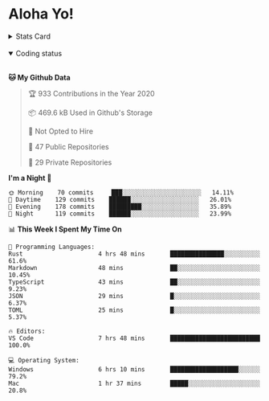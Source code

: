 # Aloha Yo!

<details>
<summary>Stats Card</summary>
 
[![Anurag's github stats](https://github-readme-stats.vercel.app/api?username=GarfieldZHU&show_icons=true&theme=tokyonight)](https://github.com/anuraghazra/github-readme-stats)
 
</details>

<br/>

<details open>

<summary>Coding status</summary>

<br/>

<!--START_SECTION:waka-->
**🐱 My Github Data** 

> 🏆 933 Contributions in the Year 2020
 > 
> 📦 469.6 kB Used in Github's Storage 
 > 
> 🚫 Not Opted to Hire
 > 
> 📜 47 Public Repositories 
 > 
> 🔑 29 Private Repositories  
 > 
**I'm a Night 🦉** 

```text
🌞 Morning    70 commits     ███░░░░░░░░░░░░░░░░░░░░░░   14.11% 
🌆 Daytime    129 commits    ██████░░░░░░░░░░░░░░░░░░░   26.01% 
🌃 Evening    178 commits    █████████░░░░░░░░░░░░░░░░   35.89% 
🌙 Night      119 commits    ██████░░░░░░░░░░░░░░░░░░░   23.99%

```


📊 **This Week I Spent My Time On** 

```text
💬 Programming Languages: 
Rust                     4 hrs 48 mins       ███████████████░░░░░░░░░░   61.6% 
Markdown                 48 mins             ██░░░░░░░░░░░░░░░░░░░░░░░   10.45% 
TypeScript               43 mins             ██░░░░░░░░░░░░░░░░░░░░░░░   9.23% 
JSON                     29 mins             █░░░░░░░░░░░░░░░░░░░░░░░░   6.37% 
TOML                     25 mins             █░░░░░░░░░░░░░░░░░░░░░░░░   5.37%

🔥 Editors: 
VS Code                  7 hrs 48 mins       █████████████████████████   100.0%

💻 Operating System: 
Windows                  6 hrs 10 mins       ███████████████████░░░░░░   79.2% 
Mac                      1 hr 37 mins        █████░░░░░░░░░░░░░░░░░░░░   20.8%

```


<!--END_SECTION:waka-->

</details>
